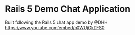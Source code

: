 # Rails 5 Demo Chat Application

Built following the Rails 5 chat app demo by @DHH https://www.youtube.com/embed/n0WUjGkDFS0
